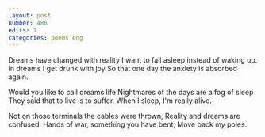 ```yaml
---
layout: post
number: 486
edits: 7
categories: poems eng
---
```


Dreams have changed with reality
I want to fall asleep instead of waking up.
In dreams I get drunk with joy
So that one day the anxiety is absorbed again.

Would you like to call dreams life
Nightmares of the days are a fog of sleep
They said that to live is to suffer,
When I sleep, I'm really alive.

Not on those terminals the cables were thrown,
Reality and dreams are confused.
Hands of war, something you have bent,
Move back my poles.
